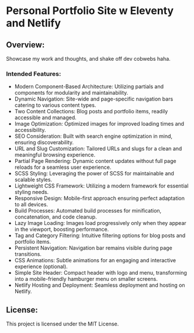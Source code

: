 # Personal Portfolio Site w Eleventy and Netlify

## Overview:

Showcase my work and thoughts, and shake off dev cobwebs haha. 

### Intended Features:

- Modern Component-Based Architecture: Utilizing partials and components for modularity and maintainability.
- Dynamic Navigation: Site-wide and page-specific navigation bars catering to various content types.
- Two Content Collections: Blog posts and portfolio items, readily accessible and managed.
- Image Optimization: Optimized images for improved loading times and accessibility.
- SEO Consideration: Built with search engine optimization in mind, ensuring discoverability.
- URL and Slug Customization: Tailored URLs and slugs for a clean and meaningful browsing experience.
- Partial Page Rendering: Dynamic content updates without full page reloads for a seamless user experience.
- SCSS Styling: Leveraging the power of SCSS for maintainable and scalable styles.
- Lightweight CSS Framework: Utilizing a modern framework for essential styling needs.
- Responsive Design: Mobile-first approach ensuring perfect adaptation to all devices.
- Build Processes: Automated build processes for minification, concatenation, and code cleanup.
- Lazy Image Loading: Images load progressively only when they appear in the viewport, boosting performance.
- Tag and Category Filtering: Intuitive filtering options for blog posts and portfolio items.
- Persistent Navigation: Navigation bar remains visible during page transitions.
- CSS Animations: Subtle animations for an engaging and interactive experience (optional).
- Simple Site Header: Compact header with logo and menu, transforming into a mobile-friendly hamburger menu on smaller screens.
- Netlify Hosting and Deployment: Seamless deployment and hosting on Netlify.

## License:

This project is licensed under the MIT License.
